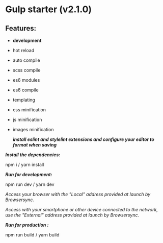 # Gulp starter (v2.1.0)

## Features:

- **development**

- hot reload

- auto compile

- scss compile

- es6 modules

- es6 compile

- templating

- css minification

- js minification

- images minification

  **_install eslint and stylelint extensions and configure your editor to format when saving_**

**_Install the dependencies:_**

npm i / yarn install

**_Run for development:_**

npm run dev / yarn dev

_Access your browser with the "Local" address provided at launch by Browsersync._

_Access with your smartphone or other device connected to the network, use the "External" address provided at launch by Browsersync._

**_Run for production :_**

npm run build / yarn build
